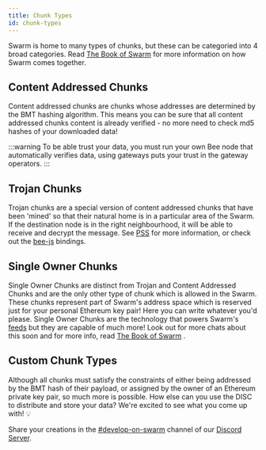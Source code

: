```yaml
---
title: Chunk Types
id: chunk-types
---
```


Swarm is home to many types of chunks, but these can be categoried into 4 broad categories. Read <a href="/the-book-of-swarm-viktor-tron-v1.0-pre-release7.pdf" target="_blank" rel="noopener noreferrer">The Book of Swarm</a>  for more information on how Swarm comes together.

## Content Addressed Chunks

Content addressed chunks are chunks whose addresses are determined by the BMT hashing algorithm. This means you can be sure that all content addressed chunks content is already verified - no more need to check md5 hashes of your downloaded data!

:::warning
To be able trust your data, you must run your own Bee node that automatically verifies data, using gateways puts your trust in the gateway operators. 
:::

## Trojan Chunks

Trojan chunks are a special version of content addressed chunks that have been 'mined' so that their natural home is in a particular area of the Swarm. If the destination node is in the right neighbourhood, it will be able to receive and decrypt the message. See [PSS](/docs/dapps-on-swarm/pss) for more information, or check out the [bee-js](/docs/dapps-on-swarm/bee-js) bindings.

## Single Owner Chunks

Single Owner Chunks are distinct from Trojan and Content Addressed Chunks and are the only other type of chunk which is allowed in the Swarm. These chunks represent part of Swarm's address space which is reserved just for your personal Ethereum key pair! Here you can write whatever you'd please. Single Owner Chunks are the technology that powers Swarm's [feeds](/docs/dapps-on-swarm/feeds) but they are capable of much more! Look out for more chats about this soon and for more info, read <a href="/the-book-of-swarm-viktor-tron-v1.0-pre-release7.pdf" target="_blank" rel="noopener noreferrer">The Book of Swarm</a> .

## Custom Chunk Types

Although all chunks must satisfy the constraints of either being addressed by the BMT hash of their payload, or assigned by the owner of an Ethereum private key pair, so much more is possible. How else can you use the DISC to distribute and store your data? We're excited to see what you come up with! 💡 

Share your creations in the [#develop-on-swarm](https://discord.gg/C6dgqpxZkU) channel of our [Discord Server](https://discord.gg/wdghaQsGq5).